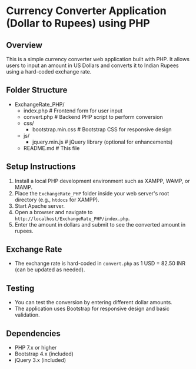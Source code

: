 # Currency Converter Application (Dollar to Rupees) using PHP

## Overview
This is a simple currency converter web application built with PHP. It allows users to input an amount in US Dollars and converts it to Indian Rupees using a hard-coded exchange rate.

## Folder Structure
- ExchangeRate_PHP/
  - index.php          # Frontend form for user input
  - convert.php        # Backend PHP script to perform conversion
  - css/
    - bootstrap.min.css  # Bootstrap CSS for responsive design
  - js/
    - jquery.min.js      # jQuery library (optional for enhancements)
  - README.md          # This file

## Setup Instructions
1. Install a local PHP development environment such as XAMPP, WAMP, or MAMP.
2. Place the `ExchangeRate_PHP` folder inside your web server's root directory (e.g., `htdocs` for XAMPP).
3. Start Apache server.
4. Open a browser and navigate to `http://localhost/ExchangeRate_PHP/index.php`.
5. Enter the amount in dollars and submit to see the converted amount in rupees.

## Exchange Rate
- The exchange rate is hard-coded in `convert.php` as 1 USD = 82.50 INR (can be updated as needed).

## Testing
- You can test the conversion by entering different dollar amounts.
- The application uses Bootstrap for responsive design and basic validation.

## Dependencies
- PHP 7.x or higher
- Bootstrap 4.x (included)
- jQuery 3.x (included)
